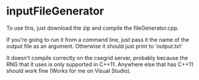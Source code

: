 # inputFileGenerator
To use this, just download the zip and compile the fileGenerator.cpp. 

If you're going to run it from a command line, just pass it the name of the output file as an argument. 
Otherwise it should just print to 'output.txt'

It doesn't compile correctly on the csegrid server, probably because the RNG that it uses is only supported in C++11.
Anywhere else that has C++11 should work fine (Works for me on Visual Studio).
